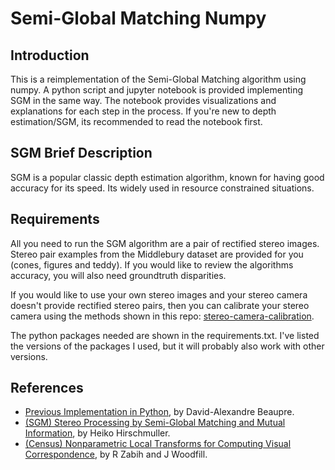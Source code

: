 # Semi-Global Matching Numpy

## Introduction
This is a reimplementation of the Semi-Global Matching algorithm using numpy. A python script and jupyter notebook is provided implementing SGM in the same way. The notebook provides visualizations and explanations for each step in the process. If you're new to depth estimation/SGM, its recommended to read the notebook first.

## SGM Brief Description
SGM is a popular classic depth estimation algorithm, known for having good accuracy for its speed. Its widely used in resource constrained  situations.

## Requirements
All you need to run the SGM algorithm are a pair of rectified stereo images. Stereo pair examples from the Middlebury dataset are provided for you (cones, figures and teddy). If you would like to review the algorithms accuracy, you will also need groundtruth disparities. 

If you would like to use your own stereo images and your stereo camera doesn't provide rectified stereo pairs, then you can calibrate your stereo camera using the methods shown in this repo: [stereo-camera-calibration](https://github.com/ChristianOrr/stereo-camera-calibration).

The python packages needed are shown in the requirements.txt. I've listed the versions of the packages I used, but it will probably also work with other versions.






## References
* [Previous Implementation in Python](https://github.com/beaupreda/semi-global-matching), by David-Alexandre Beaupre.
* [(SGM) Stereo Processing by Semi-Global Matching and Mutual Information](https://core.ac.uk/download/pdf/11134866.pdf), by Heiko Hirschmuller.
* [(Census) Nonparametric Local Transforms for Computing Visual Correspondence](http://www.cs.cornell.edu/~rdz/Papers/ZW-ECCV94.pdf), by R Zabih and J Woodfill.